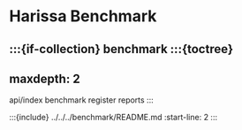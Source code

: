 # Harissa Benchmark


:::{if-collection} benchmark
:::{toctree}
---
maxdepth: 2
---
api/index
benchmark
register
reports
:::


:::{include} ../../../benchmark/README.md
:start-line: 2
:::